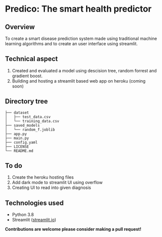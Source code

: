 # Predico: The smart health predictor

## Overview
To create a smart disease prediction system made using traditional machine learning algorithms and to create an user interface using streamlit.

## Technical aspect
1. Created and evaluated a model using descision tree, random forrest and gradient boost.
2. Building and hosting a streamlit based web app on heroku (coming soon)

## Directory tree
```
├── dataset
│   ├── test_data.csv
│   └── training_data.csv
├── saved_models
│   └── random_f.joblib
├── app.py
├── main.py
├── config.yaml
├── LICENSE
└── README.md
```

## To do
1. Create the heroku hosting files
2. Add dark mode to streamlit UI using overflow
3. Creating UI to read into given diagnosis

## Technologies used
* Python 3.8
* Streamlit ([streamlit.io](https://www.streamlit.io/))

**Contributions are welcome please consider making a pull request!**
